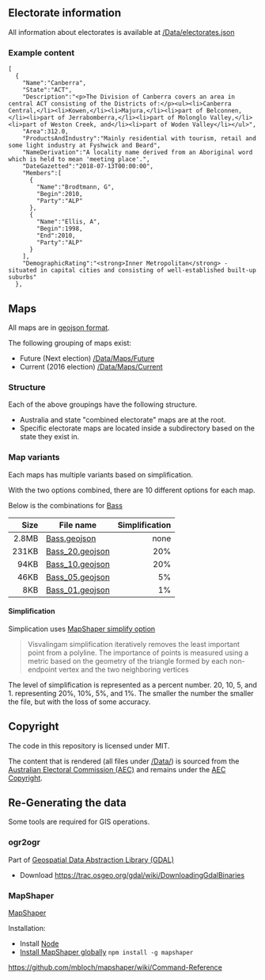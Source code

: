 

## Electorate information

All information about electorates is available at [/Data/electorates.json](https://github.com/SimonCropp/AustralianElectorates/blob/master/Data/electorates.json)


### Example content

```
[
  {
    "Name":"Canberra",
    "State":"ACT",
    "Description":"<p>The Division of Canberra covers an area in central ACT consisting of the Districts of:</p><ul><li>Canberra Central,</li><li>Kowen,</li><li>Majura,</li><li>part of Belconnen,</li><li>part of Jerrabomberra,</li><li>part of Molonglo Valley,</li><li>part of Weston Creek, and</li><li>part of Woden Valley</li></ul>",
    "Area":312.0,
    "ProductsAndIndustry":"Mainly residential with tourism, retail and some light industry at Fyshwick and Beard",
    "NameDerivation":"A locality name derived from an Aboriginal word which is held to mean 'meeting place'.",
    "DateGazetted":"2018-07-13T00:00:00",
    "Members":[
      {
        "Name":"Brodtmann, G",
        "Begin":2010,
        "Party":"ALP"
      },
      {
        "Name":"Ellis, A",
        "Begin":1998,
        "End":2010,
        "Party":"ALP"
      }
    ],
    "DemographicRating":"<strong>Inner Metropolitan</strong> - situated in capital cities and consisting of well-established built-up suburbs"
  },
```


## Maps

All maps are in [geojson format](http://geojson.org/).

The following grouping of maps exist:

 * Future (Next election) [/Data/Maps/Future](/Data/Maps/Future)
 * Current (2016 election) [/Data/Maps/Current](/Data/Maps/Current)


### Structure

Each of the above groupings have the following structure.

 * Australia and state "combined electorate" maps are at the root.
 * Specific electorate maps are located inside a subdirectory based on the state they exist in.


### Map variants

Each maps has multiple variants based on simplification.

With the two options combined, there are 10 different options for each map.

Below is the combinations for [Bass](https://www.aec.gov.au/profiles/tas/bass.htm)

| Size  | File name              | Simplification |
| -----:| ---------------------- | --------------:|
| 2.8MB | [Bass.geojson](/Data/Maps/Future/Electorates/bass.geojson)       | none |
| 231KB | [Bass_20.geojson](/Data/Maps/Future/Electorates/bass_20.geojson) | 20%  |
| 94KB  | [Bass_10.geojson](/Data/Maps/Future/Electorates/bass_10.geojson) | 20%  |
| 46KB  | [Bass_05.geojson](/Data/Maps/Future/Electorates/bass_05.geojson) | 5%   |
| 8KB   | [Bass_01.geojson](/Data/Maps/Future/Electorates/bass_01.geojson) | 1%   |


#### Simplification

Simplication uses [MapShaper simplify option](https://github.com/mbloch/mapshaper/wiki/Command-Reference#-simplify)

> Visvalingam simplification iteratively removes the least important point from a polyline. The importance of points is measured using a metric based on the geometry of the triangle formed by each non-endpoint vertex and the two neighboring vertices

The level of simplification is represented as a percent number. 20, 10, 5, and 1. representing 20%, 10%, 5%, and 1%. The smaller the number the smaller the file, but with the loss of some accuracy.


## Copyright

The code in this repository is licensed under MIT.

The content that is rendered (all files under [/Data/](/Data/)) is sourced from the [Australian Electoral Commission (AEC)](https://www.aec.gov.au/) and remains under the [AEC Copyright](https://www.aec.gov.au/footer/Copyright.htm).


## Re-Generating the data

Some tools are required for GIS operations.


### ogr2ogr

Part of [Geospatial Data Abstraction Library (GDAL)](https://www.gdal.org/)

 * Download https://trac.osgeo.org/gdal/wiki/DownloadingGdalBinaries


### MapShaper

[MapShaper](https://github.com/mbloch/mapshaper/)

Installation:

* Install [Node](https://nodejs.org/)
* [Install MapShaper globally](https://github.com/mbloch/mapshaper#installation) `npm install -g mapshaper`

https://github.com/mbloch/mapshaper/wiki/Command-Reference